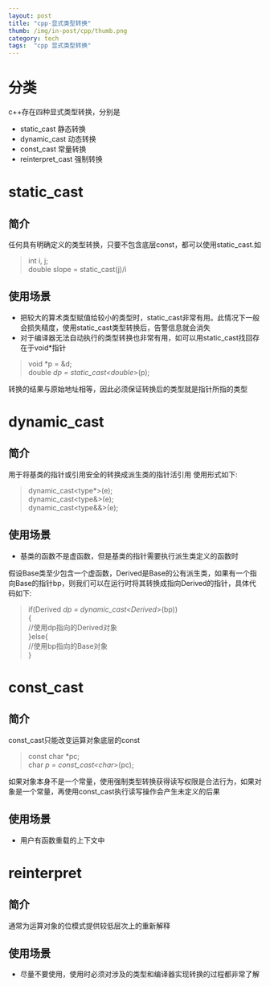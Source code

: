 ```yaml
---
layout: post 
title: "cpp-显式类型转换"
thumb: /img/in-post/cpp/thumb.png
category: tech
tags:  "cpp 显式类型转换"
---
```

<!-- ![thumb](/img/in-post/cpp/thumb.png) -->
# 分类
c++存在四种显式类型转换，分别是
- static_cast 静态转换
- dynamic_cast 动态转换
- const_cast 常量转换
- reinterpret_cast 强制转换

# static_cast
## 简介
任何具有明确定义的类型转换，只要不包含底层const，都可以使用static_cast.如
>int i, j;    
double slope = static_cast<double>(j)/i   

## 使用场景
- 把较大的算术类型赋值给较小的类型时，static_cast非常有用。此情况下一般会损失精度，使用static_cast类型转换后，告警信息就会消失
- 对于编译器无法自动执行的类型转换也非常有用，如可以用static_cast找回存在于void*指针
>void *p = &d;    
double *dp = static_cast<double*>(p);    

转换的结果与原始地址相等，因此必须保证转换后的类型就是指针所指的类型

# dynamic_cast
## 简介
用于将基类的指针或引用安全的转换成派生类的指针活引用
使用形式如下:
>dynamic_cast<type*>(e);    
dynamic_cast<type&>(e);    
dynamic_cast<type&&>(e);    
## 使用场景
- 基类的函数不是虚函数，但是基类的指针需要执行派生类定义的函数时    

假设Base类至少包含一个虚函数，Derived是Base的公有派生类，如果有一个指向Base的指针bp，则我们可以在运行时将其转换成指向Derived的指针，具体代码如下:
>if(Derived *dp = dynamic_cast<Derived*>(bp))    
{    
    //使用dp指向的Derived对象    
}else{    
    //使用bp指向的Base对象    
}

# const_cast
## 简介
const_cast只能改变运算对象底层的const
>const char *pc;    
char *p = const_cast<char*>(pc);   

如果对象本身不是一个常量，使用强制类型转换获得读写权限是合法行为，如果对象是一个常量，再使用const_cast执行读写操作会产生未定义的后果 
## 使用场景
- 用户有函数重载的上下文中

# reinterpret
## 简介
通常为运算对象的位模式提供较低层次上的重新解释

## 使用场景
- 尽量不要使用，使用时必须对涉及的类型和编译器实现转换的过程都非常了解


